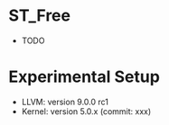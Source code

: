 # ST_Free
- TODO

# Experimental Setup
- LLVM: version 9.0.0 rc1
- Kernel: version 5.0.x (commit: xxx)

